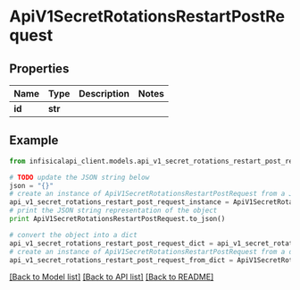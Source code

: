 # ApiV1SecretRotationsRestartPostRequest


## Properties
Name | Type | Description | Notes
------------ | ------------- | ------------- | -------------
**id** | **str** |  | 

## Example

```python
from infisicalapi_client.models.api_v1_secret_rotations_restart_post_request import ApiV1SecretRotationsRestartPostRequest

# TODO update the JSON string below
json = "{}"
# create an instance of ApiV1SecretRotationsRestartPostRequest from a JSON string
api_v1_secret_rotations_restart_post_request_instance = ApiV1SecretRotationsRestartPostRequest.from_json(json)
# print the JSON string representation of the object
print ApiV1SecretRotationsRestartPostRequest.to_json()

# convert the object into a dict
api_v1_secret_rotations_restart_post_request_dict = api_v1_secret_rotations_restart_post_request_instance.to_dict()
# create an instance of ApiV1SecretRotationsRestartPostRequest from a dict
api_v1_secret_rotations_restart_post_request_from_dict = ApiV1SecretRotationsRestartPostRequest.from_dict(api_v1_secret_rotations_restart_post_request_dict)
```
[[Back to Model list]](../README.md#documentation-for-models) [[Back to API list]](../README.md#documentation-for-api-endpoints) [[Back to README]](../README.md)


